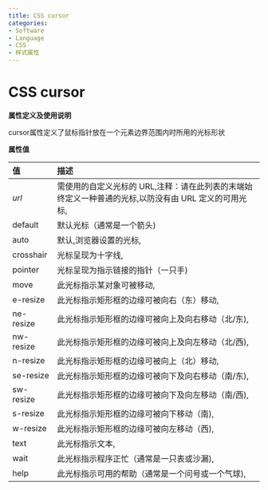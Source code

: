 ```yaml
---
title: CSS cursor
categories:
- Software
- Language
- CSS
- 样式属性
---
```

# CSS cursor

**属性定义及使用说明**

cursor属性定义了鼠标指针放在一个元素边界范围内时所用的光标形状

**属性值**

| 值        | 描述                                                         |
| :-------- | :----------------------------------------------------------- |
| *url*     | 需使用的自定义光标的 URL,注释：请在此列表的末端始终定义一种普通的光标,以防没有由 URL 定义的可用光标, |
| default   | 默认光标（通常是一个箭头)                                   |
| auto      | 默认,浏览器设置的光标,                                     |
| crosshair | 光标呈现为十字线,                                           |
| pointer   | 光标呈现为指示链接的指针（一只手)                           |
| move      | 此光标指示某对象可被移动,                                   |
| e-resize  | 此光标指示矩形框的边缘可被向右（东）移动,                   |
| ne-resize | 此光标指示矩形框的边缘可被向上及向右移动（北/东),          |
| nw-resize | 此光标指示矩形框的边缘可被向上及向左移动（北/西),          |
| n-resize  | 此光标指示矩形框的边缘可被向上（北）移动,                   |
| se-resize | 此光标指示矩形框的边缘可被向下及向右移动（南/东),          |
| sw-resize | 此光标指示矩形框的边缘可被向下及向左移动（南/西),          |
| s-resize  | 此光标指示矩形框的边缘可被向下移动（南),                   |
| w-resize  | 此光标指示矩形框的边缘可被向左移动（西),                   |
| text      | 此光标指示文本,                                             |
| wait      | 此光标指示程序正忙（通常是一只表或沙漏),                   |
| help      | 此光标指示可用的帮助（通常是一个问号或一个气球),           |

